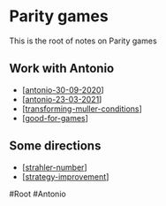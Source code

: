 # Parity games
This is the root of notes on Parity games

## Work with Antonio
* [[antonio-30-09-2020]]
* [[antonio-23-03-2021]]
* [[transforming-muller-conditions]]
* [[good-for-games]]

## Some directions
* [[strahler-number]]
* [[strategy-improvement]]
  

#Root
#Antonio

[//begin]: # "Autogenerated link references for markdown compatibility"
[antonio-30-09-2020]: antonio-30-09-2020 "Antonio 30-09-2020 and 07-10-2020"
[antonio-23-03-2021]: antonio-23-03-2021 "antonio-23-03-2021"
[transforming-muller-conditions]: transforming-muller-conditions "Transforming Muller conditions"
[good-for-games]: good-for-games "Good for games"
[strahler-number]: strahler-number "Strahler number"
[strategy-improvement]: strategy-improvement "Strategy improvement"
[//end]: # "Autogenerated link references"